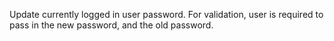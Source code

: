 Update currently logged in user password. For validation, user is required to pass in the new password, and the old password.
